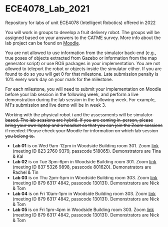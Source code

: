 # ECE4078_Lab_2021
Repository for labs of unit ECE4078 (Intelligent Robotics) offered in 2022

You will work in groups to develop a fruit delivery robot. The groups will be assigned based on your answers to the CATME survey. More info about the lab project can be found on [Moodle](https://lms.monash.edu/course/view.php?id=139686&section=3).

You are not allowed to use information from the simulator back-end (e.g., true poses of objects extracted from Gazebo or information from the map generator script) or use ROS packages in your implementation. You are not allowed to teleport the robot or objects inside the simulator either. If you are found to do so you will get 0 for that milestone. Late submission penalty is 10% every work day on your mark for the milestone.

For each milestone, you will need to submit your implementation on Moodle before your lab session in the following week, and perform a live demonstration during the lab session in the following week. For example, M1's submission and live demo will be in week 3.

~~Working with the physical robot i and the assessments will be simulator-based. The lab sessions are hybrid. If you are coming in-person, please bring your own laptop and a headset so that you can join the Zoom sessions if needed. Please check your Moodle for information on which lab session you belong to.~~

- **Lab 01** is on Wed 9am-12pm in Woodside Building room 301. Zoom [link](https://monash.zoom.us/j/82327609379?pwd=ZjhxY09WZUVPZ3BUaWJZZEZ2SnZVQT09) (meeting ID 823 2760 9379, passcode	518065). Demonstrators are Tina & Kal
- **Lab 02** is on Tue 3pm-6pm in Woodside Building room 301. Zoom [link](https://monash.zoom.us/j/83753269898?pwd=bjFNWGZLUmxKRk84MmQzWUlwMDRCQT09) (meeting ID 837 5326 9898, passcode 801620). Demonstrators are Rachel & Tin
- **Lab 03** is on Thu 2pm-5pm in Woodside Building room 303. Zoom [link](https://monash.zoom.us/j/87963174842?pwd=WVozMlNmMkFoMjBMNXhuQnNUaDhOQT09) (meeting ID 879 6317 4842, passcode 130131). Demonstrators are Nick & Tom
- **Lab 04** is on Fri 10am-1pm in Woodside Building room 303. Zoom [link](https://monash.zoom.us/j/87963174842?pwd=WVozMlNmMkFoMjBMNXhuQnNUaDhOQT09) (meeting ID 879 6317 4842, passcode 130131). Demonstrators are Nick & Tom
- **Lab 05** is on Fri 1pm-4pm in Woodside Building room 303. Zoom [link](https://monash.zoom.us/j/87963174842?pwd=WVozMlNmMkFoMjBMNXhuQnNUaDhOQT09) (meeting ID 879 6317 4842, passcode 130131). Demonstrators are Nick & Tom
